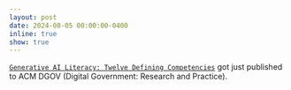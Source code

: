 ```yaml
---
layout: post
date: 2024-08-05 00:00:00-0400
inline: true
show: true
---
```


[`Generative AI Literacy: Twelve Defining Competencies`](https://dl.acm.org/doi/10.1145/3685680) got just published to ACM DGOV (Digital Government: Research and Practice).
